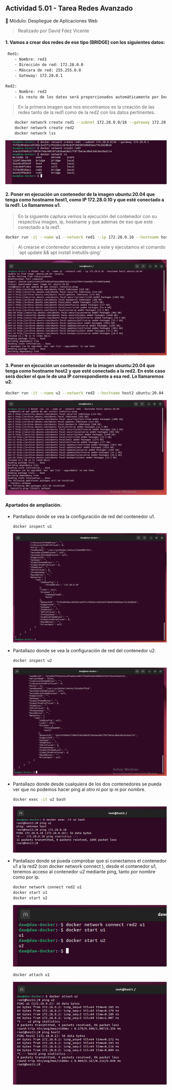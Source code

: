 ## Actividad 5.01 - Tarea Redes Avanzado

📌 Módulo: Despliegue de Aplicaciones Web
 
> Realizado por David Fdez Vicente


#### 1. Vamos a crear dos redes de ese tipo (BRIDGE) con los siguientes datos:
```sh
 Red1:
    - Nombre: red1 
    - Dirección de red: 172.28.0.0
    - Máscara de red: 255.255.0.0
    - Gateway: 172.28.0.1
    
Red2:
    - Nombre: red2
    - Es resto de los datos será proporcionados automáticamente por Docker.
```

> En la primera imagen que nos encontramos es la creación de las redes tanto de la red1 como de la red2 con los datos pertinentes.

```sh
    docker network create red1 --subnet 172.28.0.0/16 --gateway 172.28.0.1
    docker network create red2
    docker network lss
```

![](./Capturas/cap01.png)

#### 2. Poner en ejecución un contenedor de la imagen ubuntu:20.04 que tenga como hostname host1, como IP 172.28.0.10 y que esté conectado a la red1. Lo llamaremos u1.

> En la siguiente captura vemos la ejecución del contenedor con su respectiva imagen, ip, hostname y que ademas de eso que este conectado a la red1.

```sh
docker run -it --name u1 --network red1 --ip 172.28.0.10 --hostname host1 ubuntu:20.04
```

> Al crearse el contenedor accedemos a este y ejecutamos el comando 'apt update && apt install inetutils-ping'

![](./Capturas/cap02.png)


#### 3. Poner en ejecución un contenedor de la imagen ubuntu:20.04 que tenga como hostname host2 y que esté conectado a la red2. En este caso será docker el que le de una IP correspondiente a esa red. Lo llamaremos u2.

```sh
docker run -it --name u2 --network red2 --hostname host2 ubuntu:20.04
```

![](./Capturas/cap03.png)


#### Apartados de ampliación.

* Pantallazo donde se vea la configuración de red del contenedor u1.
    
    ```sh
    docker inspect u1
    ```
    
    ![](./Capturas/cap04.png)
    
* Pantallazo donde se vea la configuración de red del contenedor u2.

    ```sh
    docker inspect u2
    ```

    ![](./Capturas/cap05.png)
    
* Pantallazo donde desde cualquiera de los dos contenedores se pueda ver que no podemos hacer ping al
otro ni por ip ni por nombre.

    ```sh
    docker exec -it u2 bash
    ```

    ![](./Capturas/cap06.png)
    
* Pantallazo donde se pueda comprobar que si conectamos el contenedor u1 a la red2 (con docker
network connect ), desde el contenedor u1, tenemos acceso al contenedor u2 mediante ping, tanto
por nombre como por ip.

    ```sh
    docker network connect red2 u1
    docker start u1
    docker start u2
    ```

    ![](./Capturas/cap07.png)
    
    ```sh
    docker attach u1
    ```
    
    ![](./Capturas/cap08.png)

